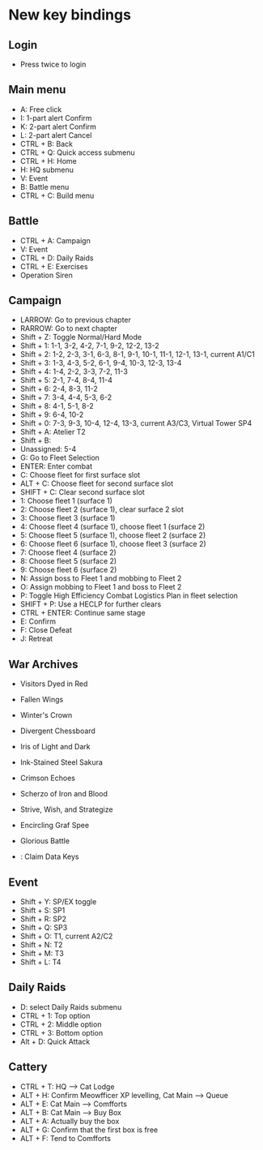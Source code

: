 # New key bindings

## Login
- Press twice to login

## Main menu
- A: Free click
- I: 1-part alert Confirm
- K: 2-part alert Confirm 
- L: 2-part alert Cancel
- CTRL + B: Back
- CTRL + Q: Quick access submenu
- CTRL + H: Home
- H: HQ submenu
- V: Event
- B: Battle menu
- CTRL + C: Build menu

## Battle
- CTRL + A: Campaign
- V: Event
- CTRL + D: Daily Raids
- CTRL + E: Exercises
- Operation Siren

## Campaign
- LARROW: Go to previous chapter
- RARROW: Go to next chapter
- Shift + Z: Toggle Normal/Hard Mode
- Shift + 1: 1-1, 3-2, 4-2, 7-1, 9-2, 12-2, 13-2
- Shift + 2: 1-2, 2-3, 3-1, 6-3, 8-1, 9-1, 10-1, 11-1, 12-1, 13-1, current A1/C1
- Shift + 3: 1-3, 4-3, 5-2, 6-1, 9-4, 10-3, 12-3, 13-4
- Shift + 4: 1-4, 2-2, 3-3, 7-2, 11-3
- Shift + 5: 2-1, 7-4, 8-4, 11-4
- Shift + 6: 2-4, 8-3, 11-2
- Shift + 7: 3-4, 4-4, 5-3, 6-2
- Shift + 8: 4-1, 5-1, 8-2
- Shift + 9: 6-4, 10-2
- Shift + 0: 7-3, 9-3, 10-4, 12-4, 13-3, current A3/C3, Virtual Tower SP4
- Shift + A: Atelier T2
- Shift + B:
- Unassigned: 5-4
- G: Go to Fleet Selection
- ENTER: Enter combat
- C: Choose fleet for first surface slot
- ALT + C: Choose fleet for second surface slot
- SHIFT + C: Clear second surface slot
- 1: Choose fleet 1 (surface 1)
- 2: Choose fleet 2 (surface 1), clear surface 2 slot
- 3: Choose fleet 3 (surface 1)
- 4: Choose fleet 4 (surface 1), choose fleet 1 (surface 2)
- 5: Choose fleet 5 (surface 1), choose fleet 2 (surface 2)
- 6: Choose fleet 6 (surface 1), choose fleet 3 (surface 2)
- 7: Choose fleet 4 (surface 2)
- 8: Choose fleet 5 (surface 2)
- 9: Choose fleet 6 (surface 2)
- N: Assign boss to Fleet 1 and mobbing to Fleet 2
- O: Assign mobbing to Fleet 1 and boss to Fleet 2
- P: Toggle High Efficiency Combat Logistics Plan in fleet selection
- SHIFT + P: Use a HECLP for further clears
- CTRL + ENTER: Continue same stage
- E: Confirm
- F: Close Defeat
- J: Retreat

## War Archives
- Visitors Dyed in Red
- Fallen Wings
- Winter's Crown
- Divergent Chessboard
- Iris of Light and Dark
- Ink-Stained Steel Sakura
- Crimson Echoes
- Scherzo of Iron and Blood

- Strive, Wish, and Strategize
- Encircling Graf Spee
- Glorious Battle

- : Claim Data Keys

## Event
- Shift + Y: SP/EX toggle
- Shift + S: SP1
- Shift + R: SP2
- Shift + Q: SP3
- Shift + O: T1, current A2/C2
- Shift + N: T2
- Shift + M: T3
- Shift + L: T4

## Daily Raids
- D: select Daily Raids submenu
- CTRL + 1: Top option
- CTRL + 2: Middle option
- CTRL + 3: Bottom option
- Alt + D: Quick Attack

## Cattery
- CTRL + T: HQ --> Cat Lodge
- ALT + H: Confirm Meowfficer XP levelling, Cat Main --> Queue
- ALT + E: Cat Main --> Comfforts
- ALT + B: Cat Main --> Buy Box
- ALT + A: Actually buy the box
- ALT + G: Confirm that the first box is free
- ALT + F: Tend to Comfforts